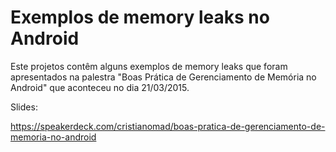 # Exemplos de memory leaks no Android

Este projetos contêm alguns exemplos de memory leaks que foram apresentados
na palestra "Boas Prática de Gerenciamento de Memória no Android" que aconteceu no dia 21/03/2015.

Slides:

https://speakerdeck.com/cristianomad/boas-pratica-de-gerenciamento-de-memoria-no-android
